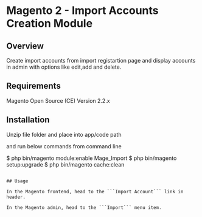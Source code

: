 # Magento 2 - Import Accounts Creation Module

## Overview

Create import accounts from import registartion page and display accounts in admin with options like edit,add and delete.

## Requirements

Magento Open Source (CE) Version 2.2.x

## Installation



Unzip file folder and place into app/code path

and run below commands from command line

$ php bin/magento module:enable Mage_Import
$ php bin/magento setup:upgrade
$ php bin/magento cache:clean
```

## Usage

In the Magento frontend, head to the ```Import Account``` link in header.

In the Magento admin, head to the ```Import``` menu item.
